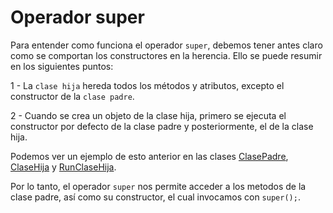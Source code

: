 # Operador **super**

Para entender como funciona el operador `super`, debemos tener antes claro como se comportan los constructores en la herencia. Ello se puede resumir en los siguientes puntos:

 1 - La `clase hija` hereda todos los métodos y atributos, excepto el constructor de la `clase padre`.
 
 2 - Cuando se crea un objeto de la clase hija, primero se ejecuta el constructor por defecto de la clase padre y posteriormente, el de la clase hija.

Podemos ver un ejemplo de esto anterior en las clases [ClasePadre](ClasePadre.java), [ClaseHija](ClaseHija.java) y [RunClaseHija](RunClaseHija.java).

Por lo tanto, el operador `super` nos permite acceder a los metodos de la clase padre, así como su constructor, el cual invocamos con `super();`.
